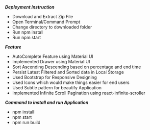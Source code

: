***Deployment Instruction***

 - Download and Extract Zip File
 - Open Terminal/Command Prompt
 - Change directory to downloaded folder
 - Run npm install
 - Run npm start

***Feature***

 - AutoComplete Feature using Material UI
 - Implemented Drawer using Material UI
 - Sort Ascending Descending based on percentage and end time
 - Persist Latest Filtered and Sorted data in Local Storage
 - Used Bootstrap for Responsive Designing
 - Used Icons which would make things easier for end users
 - Used Subtle pattern for beautify Application
 - Implemented Infinite Scroll Pagination using react-infinite-scroller

***Command to install and run Application***

 - npm install
 - npm start
 - npm run build